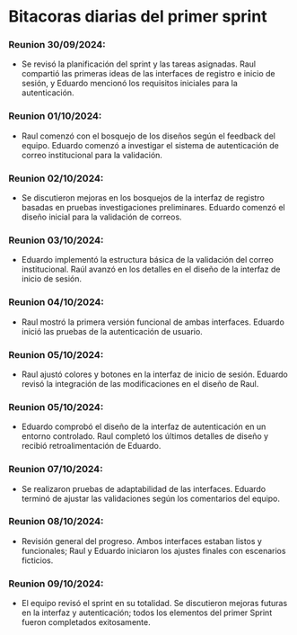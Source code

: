 # Bitacoras diarias del primer sprint


### **Reunion 30/09/2024:**
- Se revisó la planificación del sprint y las tareas asignadas. Raul compartió las primeras ideas de las interfaces de registro e inicio de sesión, y Eduardo mencionó los requisitos iniciales para la autenticación.


### **Reunion 01/10/2024:**
- Raul comenzó con el bosquejo de los diseños según el feedback del equipo. Eduardo comenzó a investigar el sistema de autenticación de correo institucional para la validación.


### **Reunion 02/10/2024:**
- Se discutieron mejoras en los bosquejos de la interfaz de registro basadas en pruebas investigaciones preliminares. Eduardo comenzó el diseño inicial para la validación de correos.


### **Reunion 03/10/2024:**
- Eduardo implementó la estructura básica de la validación del correo institucional. Raúl avanzó en los detalles en el diseño de la interfaz de inicio de sesión. 


### **Reunion 04/10/2024:**
- Raul mostró la primera versión funcional de ambas interfaces. Eduardo inició las pruebas de la autenticación de usuario.


### **Reunion 05/10/2024:**
- Raul ajustó colores y botones en la interfaz de inicio de sesión. Eduardo revisó la integración de las modificaciones en el diseño de Raul.


### **Reunion 05/10/2024:**
- Eduardo comprobó el diseño de la interfaz de autenticación en un entorno controlado. Raul completó los últimos detalles de diseño y recibió retroalimentación de Eduardo. 


### **Reunion 07/10/2024:**
- Se realizaron pruebas de adaptabilidad de las interfaces. Eduardo terminó de ajustar las validaciones según los comentarios del equipo.


### **Reunion 08/10/2024:**
- Revisión general del progreso. Ambos interfaces estaban listos y funcionales; Raul y Eduardo iniciaron los ajustes finales con escenarios ficticios.


### **Reunion 09/10/2024:**
- El equipo revisó el sprint en su totalidad. Se discutieron mejoras futuras en la interfaz y autenticación; todos los elementos del primer Sprint  fueron completados exitosamente.
